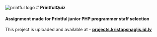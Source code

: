 ![printful logo][logo]  # **PrintfulQuiz**
               
#### Assignment made for Printful junior PHP programmer staff selection

This project is uploaded and available at - [**projects.kristapsnaglis.id.lv**](http://projects.kristapsnaglis.id.lv/index.php)


[logo]: http://www.t-shirtmagazineonline.com/wp-content/uploads/2016/08/printful-logo.png "Printful logo"
